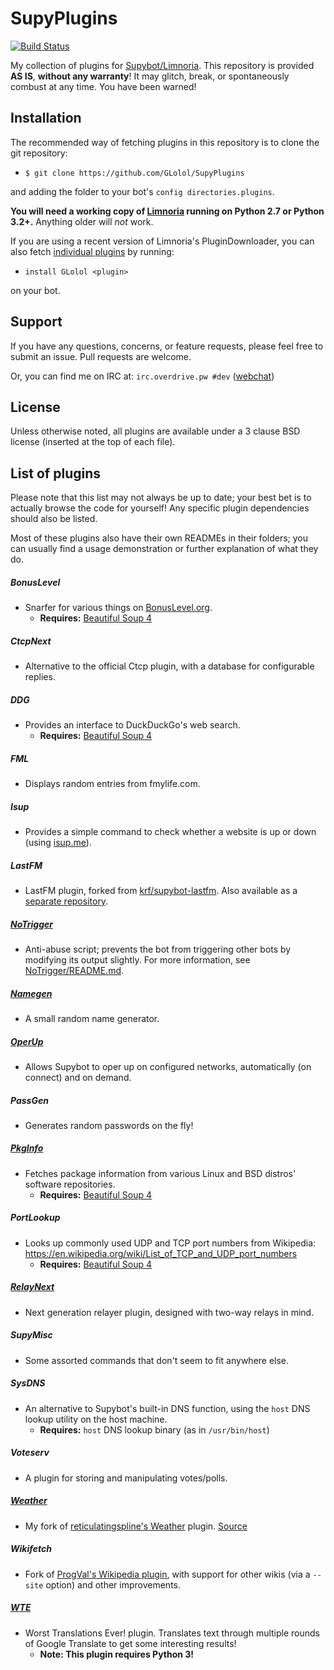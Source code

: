 # SupyPlugins
[![Build Status](https://travis-ci.org/GLolol/SupyPlugins.svg?branch=master)](https://travis-ci.org/GLolol/SupyPlugins)

My collection of plugins for [Supybot/Limnoria](https://github.com/ProgVal/Limnoria). This repository is provided **AS IS**, **without any warranty**! It may glitch, break, or spontaneously combust at any time. You have been warned!

## Installation
The recommended way of fetching plugins in this repository is to clone the git repository:

* `$ git clone https://github.com/GLolol/SupyPlugins`

and adding the folder to your bot's `config directories.plugins`.

**You will need a working copy of [Limnoria](https://github.com/ProgVal/Limnoria) running on Python 2.7 or Python 3.2+.** Anything older will *not* work.

If you are using a recent version of Limnoria's PluginDownloader, you can also fetch [individual plugins](#list-of-plugins) by running:

* `install GLolol <plugin>`

on your bot.

## Support
If you have any questions, concerns, or feature requests, please feel free to submit an issue. Pull requests are welcome.

Or, you can find me on IRC at: `irc.overdrive.pw #dev` ([webchat](http://webchat.overdrive.pw/?channels=dev))

## License
Unless otherwise noted, all plugins are available under a 3 clause BSD license (inserted at the top of each file).

## List of plugins
Please note that this list may not always be up to date; your best bet is to actually browse the code for yourself! Any specific plugin dependencies should also be listed.

Most of these plugins also have their own READMEs in their folders; you can usually find a usage demonstration or further explanation of what they do.

##### BonusLevel
- Snarfer for various things on [BonusLevel.org](http://www.bonuslevel.org/).
    - **Requires:** [Beautiful Soup 4](http://www.crummy.com/software/BeautifulSoup/bs4/doc/)

##### CtcpNext
- Alternative to the official Ctcp plugin, with a database for configurable replies.

##### DDG
- Provides an interface to DuckDuckGo's web search.
   - **Requires:** [Beautiful Soup 4](http://www.crummy.com/software/BeautifulSoup/bs4/doc/)

##### FML
- Displays random entries from fmylife.com.

##### Isup
- Provides a simple command to check whether a website is up or down (using [isup.me](http://isup.me)).

##### LastFM
- LastFM plugin, forked from [krf/supybot-lastfm](https://github.com/krf/supybot-lastfm). Also available as a [separate repository](https://github.com/GLolol/supybot-lastfm).

##### [NoTrigger](NoTrigger/README.md)
- Anti-abuse script; prevents the bot from triggering other bots by modifying its output slightly. For more information, see [NoTrigger/README.md](NoTrigger/README.md).

##### [Namegen](Namegen/README.md)
- A small random name generator.

##### [OperUp](OperUp/README.md)
- Allows Supybot to oper up on configured networks, automatically (on connect) and on demand.

##### PassGen
- Generates random passwords on the fly!

##### [PkgInfo](PkgInfo/README.md)
- Fetches package information from various Linux and BSD distros' software repositories.
   - **Requires:** [Beautiful Soup 4](http://www.crummy.com/software/BeautifulSoup/bs4/doc/)

##### PortLookup
- Looks up commonly used UDP and TCP port numbers from Wikipedia: https://en.wikipedia.org/wiki/List_of_TCP_and_UDP_port_numbers
   - **Requires:** [Beautiful Soup 4](http://www.crummy.com/software/BeautifulSoup/bs4/doc/)

##### [RelayNext](RelayNext/README.md)
- Next generation relayer plugin, designed with two-way relays in mind.

##### SupyMisc
- Some assorted commands that don't seem to fit anywhere else.

##### SysDNS
- An alternative to Supybot's built-in DNS function, using the `host` DNS lookup utility on the host machine.
    * **Requires:** `host` DNS lookup binary (as in `/usr/bin/host`)

##### Voteserv
- A plugin for storing and manipulating votes/polls.

##### [Weather](Weather/README.md)
- My fork of [reticulatingspline's Weather](https://github.com/reticulatingspline/Weather) plugin. [Source](https://github.com/GLolol/Supybot-Weather)

##### Wikifetch
- Fork of [ProgVal's Wikipedia plugin](https://github.com/ProgVal/Supybot-plugins), with support for other wikis (via a `--site` option) and other improvements.

##### [WTE](WTE/README.md)
- Worst Translations Ever! plugin. Translates text through multiple rounds of Google Translate to get some interesting results!
   - **Note: This plugin requires Python 3!**
